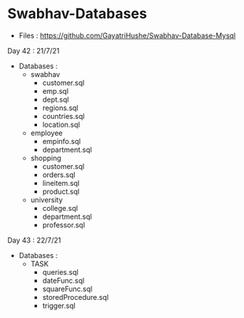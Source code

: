 # Swabhav-Databases
  - Files : https://github.com/GayatriHushe/Swabhav-Database-Mysql
  
Day 42 : 21/7/21

  - Databases :
      - swabhav
	      - customer.sql
		  - emp.sql
		  - dept.sql
		  - regions.sql
		  - countries.sql
		  - location.sql
	  - employee
		  - empinfo.sql
		  - department.sql
	  - shopping
	      - customer.sql
		  - orders.sql
		  - lineitem.sql
		  - product.sql
	  - university
		  - college.sql
		  - department.sql
		  - professor.sql

Day 43 : 22/7/21
  - Databases :
      - TASK
	      - queries.sql
		  - dateFunc.sql
		  - squareFunc.sql
		  - storedProcedure.sql
		  - trigger.sql